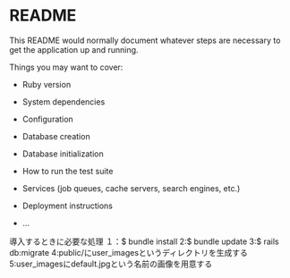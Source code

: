 # README

This README would normally document whatever steps are necessary to get the
application up and running.

Things you may want to cover:

* Ruby version

* System dependencies

* Configuration

* Database creation

* Database initialization

* How to run the test suite

* Services (job queues, cache servers, search engines, etc.)

* Deployment instructions

* ...

導入するときに必要な処理
１：$ bundle install
2:$ bundle update
3:$ rails db:migrate
4:public/にuser_imagesというディレクトリを生成する
5:user_imagesにdefault.jpgという名前の画像を用意する
